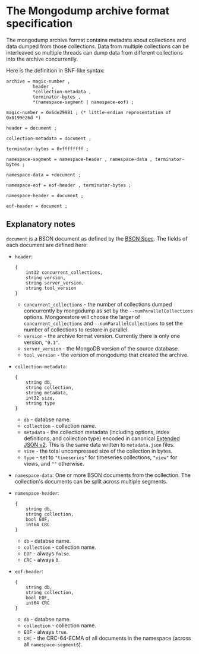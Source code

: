# The Mongodump archive format specification

The mongodump archive format contains metadata about collections and data dumped from those
collections. Data from multiple collections can be interleaved so multiple threads can dump data
from different collections into the archive concurrently.

Here is the definition in BNF-like syntax:

```ebnf
archive = magic-number ,
          header ,
          *collection-metadata ,
          terminator-bytes ,
          *(namespace-segment | namespace-eof) ;

magic-number = 0x6de29981 ; (* little-endian representation of 0x8199e26d *)

header = document ;

collection-metadata = document ;

terminator-bytes = 0xffffffff ;

namespace-segment = namespace-header , namespace-data , terminator-bytes ;

namespace-data = +document ;

namespace-eof = eof-header , terminator-bytes ;

namespace-header = document ;

eof-header = document ;
```

## Explanatory notes

`document` is a BSON document as defined by the [BSON Spec](https://bsonspec.org). The fields of
each document are defined here:

- `header`:

  ```
  {
      int32 concurrent_collections,
      string version,
      string server_version,
      string tool_version
  }
  ```

  - `concurrent_collections` - the number of collections dumped concurrently by mongodump as set by
    the `--numParallelCollections` options. Mongorestore will choose the larger of
    `concurrent_collections` and `--numParallelCollections` to set the number of collections to
    restore in parallel.
  - `version` - the archive format version. Currently there is only one version, `"0.1"`.
  - `server_version` - the MongoDB version of the source database.
  - `tool_version` - the version of mongodump that created the archive.

- `collection-metadata`:
  ```
  {
      string db,
      string collection,
      string metadata,
      int32 size,
      string type
  }
  ```
  - `db` - databse name.
  - `collection` - collection name.
  - `metadata` - the collection metadata (including options, index definitions, and collection type)
    encoded in canonical
    [Extended JSON v2](https://docs.mongodb.com/manual/reference/mongodb-extended-json/). This is
    the same data written to `metadata.json` files.
  - `size` - the total uncompressed size of the collection in bytes.
  - `type` - set to `"timeseries"` for timeseries collections, `"view"` for views, and `""`
    otherwise.
- `namespace-data`: One or more BSON documents from the collection. The collection's documents can
  be split across multiple segments.
- `namespace-header`:
  ```
  {
      string db,
      string collection,
      bool EOF,
      int64 CRC
  }
  ```
  - `db` - databse name.
  - `collection` - collection name.
  - `EOF` - always `false`.
  - `CRC` - always `0`.
- `eof-header`:
  ```
  {
      string db,
      string collection,
      bool EOF,
      int64 CRC
  }
  ```
  - `db` - databse name.
  - `collection` - collection name.
  - `EOF` - always `true`.
  - `CRC` - the CRC-64-ECMA of all documents in the namespace (across all `namespace-segment`s).
